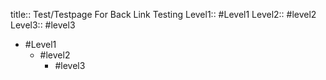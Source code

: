 title:: Test/Testpage For Back Link Testing
Level1:: #Level1 
Level2:: #level2 
Level3:: #level3

- #Level1
	- #level2
		- #level3